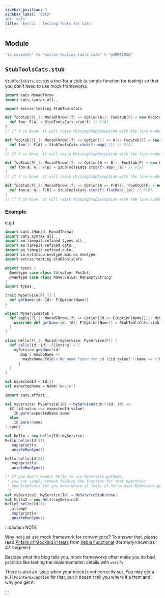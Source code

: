 ```yaml
---
sidebar_position: 3
sidebar_label: 'Cats'
id: 'cats'
title: 'Extras - Testing Tools for Cats'
---
```


## Module

```scala
"io.kevinlee" %% "extras-testing-tools-cats" % "@VERSION@"
```


## `StubToolsCats.stub`
`StubToolsCats.stub` is a tool for a stub (a simple function for testing) so that you don't need to use mock frameworks.

```scala
import cats.MonadThrow
import cats.syntax.all._

import extras.testing.StubToolsCats
```

```scala
def fooStub[F[_]: MonadThrow](f: => Option[A]): FooStub[F] = new FooStub[F] {
  def foo: F[A] = StubToolsCats.stub(f) // F[A]
}
// If f is None, it will raise MissingStubException with the line number pointing where it's missing
```

```scala
def fooStub[F[_]: MonadThrow](f: => Option[() => A]): FooStub[F] = new FooStub[F] {
  def foo(): F[A] = StubToolsCats.stub(f).map(_()) // F[A]
}
// If f is None, it will raise MissingStubException with the line number pointing where it's missing
```
```scala
def fooStub[F[_]: MonadThrow](f: => Option[A => B]): FooStub[F] = new FooStub[F] {
  def foo(a: A): F[B] = StubToolsCats.stub(f).map(_(a)) // F[B]
}
// If f is None, it will raise MissingStubException with the line number pointing where it's missing
```
```scala
def fooStub[F[_]: MonadThrow](f: => Option[A => F[B]]): FooStub[F] = new FooStub[F] {
  def foo(a: A): F[B] = StubToolsCats.stub(f).flatMap(_(a)) // F[B]
}
// If f is None, it will raise MissingStubException with the line number pointing where it's missing
```

### Example

e.g.)

```scala mdoc:reset-object:height=4
import cats.{Monad, MonadThrow}
import cats.syntax.all._
import eu.timepit.refined.types.all._
import eu.timepit.refined.cats._
import eu.timepit.refined.auto._
import io.estatico.newtype.macros.newtype
import extras.testing.StubToolsCats

object types {
  @newtype case class Id(value: PosInt)
  @newtype case class Name(value: NonEmptyString)
}
import types._

trait MyService[F[_]] {
  def getName(id: Id): F[Option[Name]]
}

object MyServiceStub {
  def apply[F[_]: MonadThrow](f: => Option[Id => F[Option[Name]]]): MyService[F] = new MyService[F] {
    override def getName(id: Id): F[Option[Name]] = StubToolsCats.stub(f).flatMap(_(id))
  }
}

class Hello[F[_]: Monad](myService: MyService[F]) {
  def hello(id: Id): F[String] = {
    myService.getName(id)
      .map { maybeName =>
        maybeName.fold(s"No name found for id ${id.value}")(name => s"Hello ${name.value}")
      }
  }
}

val expectedId = Id(1)
val expectedName = Name("Kevin")

import cats.effect._

val myService: MyService[IO] = MyServiceStub(((id: Id) =>
  if (id.value === expectedId.value)
    IO.pure(expectedName.some)
  else
    IO.pure(none)
).some)
```
```scala mdoc:nest
val hello = new Hello[IO](myService)
hello.hello(Id(1))
  .map(println)
  .unsafeRunSync()
```
```scala mdoc:nest
hello.hello(Id(2))
  .map(println)
  .unsafeRunSync()
```

```scala mdoc:nest:height=6
/* If you don't expect Hello to use MyService.getName,
 * you can simply remove feeding the function for that operation
 * and StubTools let you know where it fails if Hello uses MySerivce.getName.
 */
val myService2: MyService[IO] = MyServiceStub(none)
val hello2 = new Hello(myService2)
hello2.hello(Id(1))
  .attempt
  .map(println)
  .unsafeRunSync()
```

:::caution NOTE

Why not just use mock framework for convenience? To answer that, please read [Pitfalls of Mocking in tests](https://xebia.com/blog/pitfalls-mocking-tests-how-to-avoid) from [Xebia Functional](https://xebia.com) (formerly known as 47 Degrees)

Besides what the blog tells you, mock frameworks often make you do bad practice like testing the implementation details with `verify`.

There is also an issue when your mock is not correctly set. You may get a `NullPointerException` for that, but it doesn't tell you where it's from and why you get it.

:::
